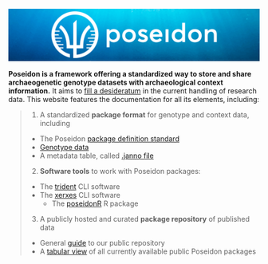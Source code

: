 ![poseidon banner with logo](_media/Poseidon-Logo-WaterGraphicLrg.png)

**Poseidon is a framework offering a standardized way to store and share archaeogenetic genotype datasets with archaeological context information.** It aims to [fill a desideratum](background.md) in the current handling of research data. This website features the documentation for all its elements, including:

> 1. A standardized **package format** for genotype and context data, including
>	- The Poseidon [package definition standard](standard)
>	- [Genotype data](genotype_data)
>	- A metadata table, called [.janno file](janno_details)
> 2. **Software tools** to work with Poseidon packages:
>	- The [trident](trident) CLI software
> - The [xerxes](xerxes) CLI software
>	- The [poseidonR](poseidonR) R package
> 3. A publicly hosted and curated **package repository** of published data
>	- General [guide](repo_guide) to our public repository
>	- A [tabular view](public_repo) of all currently available public Poseidon packages
